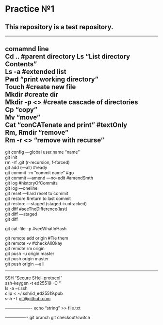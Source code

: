 # Practice №1  
## This repository is a test repository.  
---
**comamnd line**  
Cd .. #parent directory 
Ls  “List directory Contents”  
Ls -a #extended list   
Pwd  “print working directory”  
Touch #create new file  
Mkdir <directory> #create dir  
Mkdir -p <> #create cascade of directories  
Cp <what><what>  <where> “copy”  
Mv <what><what> <where> “move”  
Cat “conCATenate and print” #textOnly  
Rm, Rmdir “remove”  
Rm -r <> “remove with recurse”  
---
git config —global user.name “name”  
git init   
rm -rf  .git (r-recursion, f-forced)   
git add (—all) #ready  
git commit  -m “commit name”  #go  
git commit —amend —no-edit #amendSmth  
git log #historyOfCommits  
git log —oneline  
git reset —hard <hash> reset to commit  
git restore <file> #return to last commit  
git restore —staged <file> (staged->untracked)  
git diff #seeTheDifference(last)  
git diff —staged  
git diff <hash> <hash>  

git cat-file -p #seeWhatInHash  


git remote add origin <ssh address> #Tie them  
git remote -v #checkAllOkay  
git remote rm origin  
git push -u origin master  
git push origin master   
git push origin —all  

---

SSH “Secure SHell protocol”  
ssh-keygen -t ed25519 -C “<email>  
ls -a ~/.ssh  
clip < ~/.ssh/id_ed25519.pub  
ssh -T git@github.com  
 
——————-
echo “string” >> file.txt  

—————-
git branch
git checkout/switch <branch>

